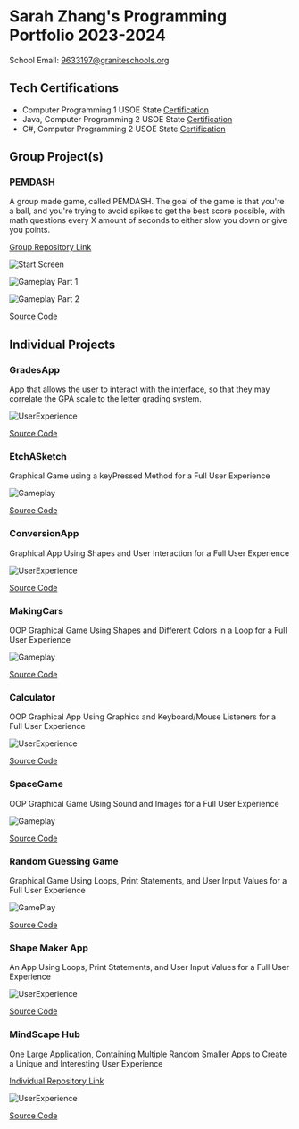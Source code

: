 # Sarah Zhang's Programming Portfolio 2023-2024
School Email: 9633197@graniteschools.org

## Tech Certifications
* Computer Programming 1 USOE State [Certification](https://github.com/SimplySnowflake2/ProgrammingPortfolio/blob/main/pdf/CompProg1.pdf)
* Java, Computer Programming 2 USOE State [Certification](https://github.com/SimplySnowflake2/ProgrammingPortfolio/blob/main/pdf/CompProg2Java.pdf)
* C#, Computer Programming 2 USOE State [Certification]()

## Group Project(s)

### PEMDASH
A group made game, called PEMDASH. The goal of the game is that you're a ball, and you're trying to avoid spikes to get the best score possible, with math questions every X amount of seconds to either slow you down or give you points.  

[Group Repository Link](https://github.com/olmpyia/GroupProject) 

![Start Screen](https://github.com/SimplySnowflake2/ProgrammingPortfolio/blob/main/images/PEMDASHStartScreen.png?raw=true)

![Gameplay Part 1](https://github.com/SimplySnowflake2/ProgrammingPortfolio/blob/main/images/PEMDASHGP1.png?raw=true)

![Gameplay Part 2](https://github.com/SimplySnowflake2/ProgrammingPortfolio/blob/main/images/PEMDASHGP2.png?raw=true)

[Source Code](https://github.com/SimplySnowflake2/ProgrammingPortfolio/raw/main/src/PEMDASH.zip)

## Individual Projects

### GradesApp
App that allows the user to interact with the interface, so that they may correlate the GPA scale to the letter grading system. 

![UserExperience](https://github.com/SimplySnowflake2/ProgrammingPortfolio/blob/main/images/UserExpGrades.png?raw=true)

[Source Code](https://github.com/SimplySnowflake2/ProgrammingPortfolio/blob/main/src/Grades.zip)

### EtchASketch
Graphical Game using a keyPressed Method for a Full User Experience 

![Gameplay](https://github.com/SimplySnowflake2/ProgrammingPortfolio/blob/main/images/line-000925.png?raw=true)

[Source Code](https://github.com/SimplySnowflake2/ProgrammingPortfolio/blob/main/src/EtchASketch.zip)

### ConversionApp
Graphical App Using Shapes and User Interaction for a Full User Experience 

![UserExperience](https://github.com/SimplySnowflake2/ProgrammingPortfolio/blob/main/images/UserExCA.png?raw=true)

[Source Code](https://github.com/SimplySnowflake2/ProgrammingPortfolio/blob/main/src/ConversionApp.zip)

### MakingCars
OOP Graphical Game Using Shapes and Different Colors in a Loop for a Full User Experience 

![Gameplay](https://github.com/SimplySnowflake2/ProgrammingPortfolio/blob/main/images/GamePlayMC.png?raw=true)

[Source Code](https://github.com/SimplySnowflake2/ProgrammingPortfolio/blob/main/src/MakingCars.zip)

### Calculator
OOP Graphical App Using Graphics and Keyboard/Mouse Listeners for a Full User Experience 

![UserExperience](https://github.com/SimplySnowflake2/ProgrammingPortfolio/blob/main/images/UserExpCalc.png?raw=true)

[Source Code](https://github.com/SimplySnowflake2/ProgrammingPortfolio/blob/main/src/CalculatorKeyboard%202.zip)

### SpaceGame
OOP Graphical Game Using Sound and Images for a Full User Experience 

![Gameplay](https://github.com/SimplySnowflake2/ProgrammingPortfolio/blob/main/images/GamePlaySG.png?raw=true)

[Source Code](https://github.com/SimplySnowflake2/ProgrammingPortfolio/blob/main/src/SpaceGame.zip)

### Random Guessing Game
Graphical Game Using Loops, Print Statements, and User Input Values for a Full User Experience 

![GamePlay](https://github.com/SimplySnowflake2/ProgrammingPortfolio/blob/main/images/UserExpNumGame.png?raw=true)

[Source Code](https://github.com/SimplySnowflake2/ProgrammingPortfolio/blob/main/src/Main.java)

### Shape Maker App
An App Using Loops, Print Statements, and User Input Values for a Full User Experience 

![UserExperience](https://github.com/SimplySnowflake2/ProgrammingPortfolio/blob/main/images/UserExpSMA.png?raw=true)

[Source Code](https://github.com/SimplySnowflake2/ProgrammingPortfolio/blob/main/src/ShapeMakerApp.zip)

### MindScape Hub
One Large Application, Containing Multiple Random Smaller Apps to Create a Unique and Interesting User Experience

[Individual Repository Link](https://github.com/SimplySnowflake2/IndividualProject ) 

![UserExperience](https://github.com/SimplySnowflake2/ProgrammingPortfolio/blob/main/images/MindScapeStart.png?raw=true)

[Source Code]()


